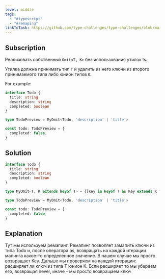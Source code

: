```yaml
---
level: middle
tags:
  - "#typescript"
  - "#remaping"
linkToTask: https://github.com/type-challenges/type-challenges/blob/main/questions/00003-medium-omit/README.md
---
```

## Subscription

Реализовать собственный `Omit<T, K>` без использования утилок ts.

Утилка должна принимать тип `T` и удалить из него ключи из второго принимаемого типа либо юнион типов `K`.

For example:
```typescript
interface Todo {
  title: string
  description: string
  completed: boolean
}

type TodoPreview = MyOmit<Todo, 'description' | 'title'>

const todo: TodoPreview = {
  completed: false,
}
```
## Solution
```typescript
interface Todo {
  title: string
  description: string
  completed: boolean
}

type MyOmit<T, K extends keyof T> = {[Key in keyof T as Key extends K ? never : Key]: T[Key]};

type TodoPreview = MyOmit<Todo, 'description' | 'title'>

const todo: TodoPreview = {
  completed: false,
}
```
## Explanation

Тут мы используем ремапинг. Ремапинг позволяет замапить ключи из типа Todo и, после оператора as, возвращать на каждой итерации мапинга какое-то определенное значение. В нашем случае мы просто возвращает Key. Дальше мы проверяем на каждой итерации: расширяет ли ключ из типа T юнион K. Если расширяет то мы убераем его, возвращая never, иначе - мы просто возвращаем ключ